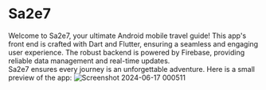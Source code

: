 # Sa2e7

Welcome to Sa2e7, your ultimate Android mobile travel guide! This app's front end is crafted with Dart and Flutter,
ensuring a seamless and engaging user experience. 
The robust backend is powered by Firebase, providing reliable data management and real-time updates.  
Sa2e7 ensures every journey is an unforgettable adventure.
Here is a small preview of the app:
![Screenshot 2024-06-17 000511](https://github.com/josephassaf999/Sa2e7/assets/88711718/a2260262-1e32-4ea2-8e53-557b08a455d3)
